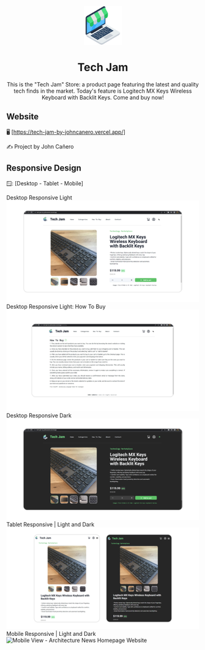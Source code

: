 <!-- markdownlint-configure-file {
  "MD013": {
    "code_blocks": false,
    "tables": false
  },
  "MD033": false,
  "MD041": false
} -->

<div align="center">
  <a href="https://tech-jam-by-johncanero.vercel.app/" target="_blank">
    <img alt="architecture-news" height="100" src="./public/images/techStore.png"/>
  </a>
</div>

<div align="center">

# Tech Jam

This is the "Tech Jam" Store: a product page featuring the latest and quality
tech finds in the market. Today's feature is Logitech MX Keys Wireless Keyboard
with Backlit Keys. Come and buy now!

</div>

## Website

🖥️ [https://tech-jam-by-johncanero.vercel.app/]

✍️ Project by John Cañero

## Responsive Design

🪟: [Desktop - Tablet - Mobile]

Desktop Responsive Light
![Desktop View - Architecture News Homepage Website](./public/responsive/TechJamDesktopLight.jpg)
Desktop Responsive Light: How To Buy
![Desktop View - Architecture News Homepage Website](./public/responsive/TechJamDesktopLightHowToBuy.jpg)
Desktop Responsive Dark
![Desktop View - Architecture News Homepage Website](./public/responsive/TechJamDesktopDark.jpg)
Tablet Responsive | Light and Dark
![Tablet View - Architecture News Homepage Website](./public/responsive/TechJamTabletLightDark.jpg)
Mobile Responsive | Light and Dark
![Mobile View - Architecture News Homepage Website](./public/responsive/TechJamMobileLightDark.jpg)
